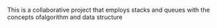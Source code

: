This is a collaborative project that employs stacks and queues with the concepts ofalgorithm and data structure

